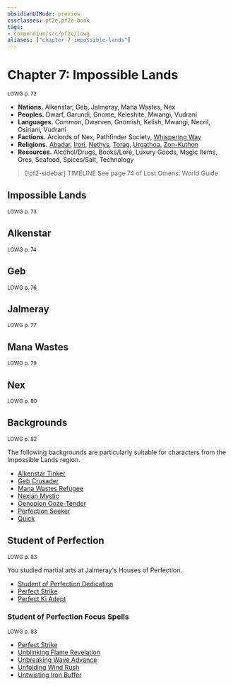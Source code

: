 ```yaml
---
obsidianUIMode: preview
cssclasses: pf2e,pf2e-book
tags:
- compendium/src/pf2e/lowg
aliases: ["chapter-7-impossible-lands"]
---
```

# Chapter 7: Impossible Lands
<sup>LOWG p. 72</sup>

- **Nations.** Alkenstar, Geb, Jalmeray, Mana Wastes, Nex
- **Peoples.** Dwarf, Garundi, Gnome, Keleshite, Mwangi, Vudrani
- **Languages.** Common, Dwarven, Gnomish, Kelish, Mwangi, Necril, Osiriani, Vudrani
- **Factions.** Arclords of Nex, Pathfinder Society, [Whispering Way](compendium/setting/deities/whispering-way.md)
- **Religions.** [Abadar](compendium/setting/deities/abadar.md), [Irori](compendium/setting/deities/irori.md), [Nethys](compendium/setting/deities/nethys.md), [Torag](compendium/setting/deities/torag.md), [Urgathoa](compendium/setting/deities/urgathoa.md), [Zon-Kuthon](compendium/setting/deities/zon-kuthon.md)
- **Resources.** Alcohol/Drugs, Books/Lore, Luxury Goods, Magic Items, Ores, Seafood, Spices/Salt, Technology

> [!pf2-sidebar] TIMELINE
> See page 74 of Lost Omens: World Guide

## Impossible Lands
<sup>LOWG p. 73</sup>

## Alkenstar
<sup>LOWG p. 74</sup>

## Geb
<sup>LOWG p. 76</sup>

## Jalmeray
<sup>LOWG p. 77</sup>

## Mana Wastes
<sup>LOWG p. 79</sup>

## Nex
<sup>LOWG p. 80</sup>

## Backgrounds
<sup>LOWG p. 82</sup>

The following backgrounds are particularly suitable for characters from the Impossible Lands region.

- [Alkenstar Tinker](compendium/character/backgrounds/alkenstar-tinker-lowg.md)
- [Geb Crusader](compendium/character/backgrounds/geb-crusader-lowg.md)
- [Mana Wastes Refugee](compendium/character/backgrounds/mana-wastes-refugee-lowg.md)
- [Nexian Mystic](compendium/character/backgrounds/nexian-mystic-lowg.md)
- [Oenopion Ooze-Tender](compendium/character/backgrounds/oenopion-ooze-tender-lowg.md)
- [Perfection Seeker](compendium/character/backgrounds/perfection-seeker-lowg.md)
- [Quick](compendium/character/backgrounds/quick-lowg.md)

## Student of Perfection
<sup>LOWG p. 83</sup>

You studied martial arts at Jalmeray's Houses of Perfection.

- [Student of Perfection Dedication](compendium/feats/student-of-perfection-dedication-lowg.md)
- [Perfect Strike](compendium/feats/perfect-strike-lowg.md)
- [Perfect Ki Adept](compendium/feats/perfect-ki-adept-lowg.md)

### Student of Perfection Focus Spells
<sup>LOWG p. 83</sup>

- [Perfect Strike](compendium/spells/perfect-strike-lowg.md)
- [Unblinking Flame Revelation](compendium/spells/unblinking-flame-revelation-lowg.md)
- [Unbreaking Wave Advance](compendium/spells/unbreaking-wave-advance-lowg.md)
- [Unfolding Wind Rush](compendium/spells/unfolding-wind-rush-lowg.md)
- [Untwisting Iron Buffer](compendium/spells/untwisting-iron-buffer-lowg.md)
